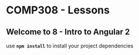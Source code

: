 # COMP308 - Lessons

## Welcome to 8 - Intro to Angular 2

use **`npm install`** to install your project dependencies

